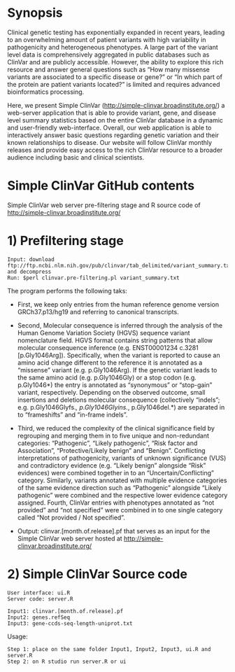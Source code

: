 # Synopsis 
Clinical genetic testing has exponentially expanded in recent years, leading to an overwhelming amount of patient variants with high variability in pathogenicity and heterogeneous phenotypes. A large part of the variant level data is comprehensively aggregated in public databases such as ClinVar and are publicly accessible.  However, the ability to explore this rich resource and answer general questions such as “How many missense variants are associated to a specific disease or gene?” or “In which part of the protein are patient variants located?” is limited and requires advanced bioinformatics processing. 

Here, we present Simple ClinVar (http://simple-clinvar.broadinstitute.org/) a web-server application that is able to provide variant, gene, and disease level summary statistics based on the entire ClinVar database in a dynamic and user-friendly web-interface.  Overall, our web application is able to interactively answer basic questions regarding genetic variation and their known relationships to disease. Our website will follow ClinVar monthly releases and provide easy access to the rich ClinVar resource to a broader audience including basic and clinical scientists.

# Simple ClinVar GitHub contents
Simple ClinVar web server pre-filtering stage and R source code of http://simple-clinvar.broadinstitute.org/

# 1) Prefiltering stage
```
Input: download ftp://ftp.ncbi.nlm.nih.gov/pub/clinvar/tab_delimited/variant_summary.txt.gz and decompress
Run: $perl clinvar.pre-filtering.pl variant_summary.txt
```
The program performs the following taks:

* First, we keep only entries from the human reference genome version GRCh37.p13/hg19 and referring to canonical transcripts. 

* Second, Molecular consequence is inferred through the analysis of the Human Genome Variation Society (HGVS) sequence variant nomenclature field. HGVS format contains string patterns that allow molecular consequence inference (e.g. ENST00001234 c.3281 [p.Gly1046Arg]). Specifically, when the variant is reported to cause an amino acid change different to the reference it is annotated as a “missense” variant (e.g. p.Gly1046Arg). If the genetic variant leads to the same amino acid (e.g. p.Gly1046Gly) or a stop codon (e.g. p.Gly1046*) the entry is annotated as “synonymous” or “stop-gain” variant, respectively. Depending on the observed outcome, small insertions and deletions molecular consequence (collectively “indels”; e.g. p.Gly1046Glyfs.*, p.Gly1046Glyins.*, p.Gly1046del.*) are separated in to “frameshifts” and “in-frame indels”. 

* Third, we reduced the complexity of the clinical significance field by regrouping and merging them in to five unique and non-redundant categories: “Pathogenic”, “Likely pathogenic”, “Risk factor and Association”, “Protective/Likely benign” and “Benign”. Conflicting interpretations of pathogenicity, variants of unknown significance (VUS) and contradictory evidence (e.g. “Likely benign” alongside “Risk” evidences) were combined together in to an “Uncertain/Conflicting” category. Similarly, variants annotated with multiple evidence categories of the same evidence direction such as “Pathogenic” alongside “Likely pathogenic” were combined and the respective lower evidence category assigned. Fourth, ClinVar entries with phenotypes annotated as “not provided” and “not specified” were combined in to one single category called “Not provided / Not specified”.

* Output: clinvar.[month.of.release].pf that serves as an input for the Simple ClinVar web server hosted at http://simple-clinvar.broadinstitute.org/

# 2) Simple ClinVar Source code
```
User interface: ui.R
Server code: server.R

Input1: clinvar.[month.of.release].pf
Input2: genes.refSeq
Input3: gene-ccds-seq-length-uniprot.txt
```
Usage:
```
Step 1: place on the same folder Input1, Input2, Input3, ui.R and server.R
Step 2: on R studio run server.R or ui 
```
